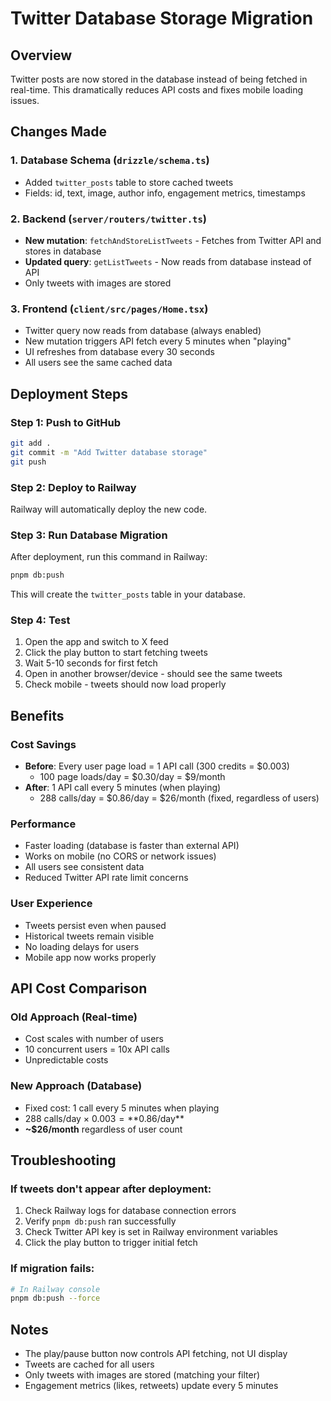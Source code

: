 # Twitter Database Storage Migration

## Overview
Twitter posts are now stored in the database instead of being fetched in real-time. This dramatically reduces API costs and fixes mobile loading issues.

## Changes Made

### 1. Database Schema (`drizzle/schema.ts`)
- Added `twitter_posts` table to store cached tweets
- Fields: id, text, image, author info, engagement metrics, timestamps

### 2. Backend (`server/routers/twitter.ts`)
- **New mutation**: `fetchAndStoreListTweets` - Fetches from Twitter API and stores in database
- **Updated query**: `getListTweets` - Now reads from database instead of API
- Only tweets with images are stored

### 3. Frontend (`client/src/pages/Home.tsx`)
- Twitter query now reads from database (always enabled)
- New mutation triggers API fetch every 5 minutes when "playing"
- UI refreshes from database every 30 seconds
- All users see the same cached data

## Deployment Steps

### Step 1: Push to GitHub
```bash
git add .
git commit -m "Add Twitter database storage"
git push
```

### Step 2: Deploy to Railway
Railway will automatically deploy the new code.

### Step 3: Run Database Migration
After deployment, run this command in Railway:
```bash
pnpm db:push
```

This will create the `twitter_posts` table in your database.

### Step 4: Test
1. Open the app and switch to X feed
2. Click the play button to start fetching tweets
3. Wait 5-10 seconds for first fetch
4. Open in another browser/device - should see the same tweets
5. Check mobile - tweets should now load properly

## Benefits

### Cost Savings
- **Before**: Every user page load = 1 API call (300 credits = $0.003)
  - 100 page loads/day = $0.30/day = $9/month
- **After**: 1 API call every 5 minutes (when playing)
  - 288 calls/day = $0.86/day = $26/month (fixed, regardless of users)

### Performance
- Faster loading (database is faster than external API)
- Works on mobile (no CORS or network issues)
- All users see consistent data
- Reduced Twitter API rate limit concerns

### User Experience
- Tweets persist even when paused
- Historical tweets remain visible
- No loading delays for users
- Mobile app now works properly

## API Cost Comparison

### Old Approach (Real-time)
- Cost scales with number of users
- 10 concurrent users = 10x API calls
- Unpredictable costs

### New Approach (Database)
- Fixed cost: 1 call every 5 minutes when playing
- 288 calls/day × $0.003 = **$0.86/day**
- **~$26/month** regardless of user count

## Troubleshooting

### If tweets don't appear after deployment:
1. Check Railway logs for database connection errors
2. Verify `pnpm db:push` ran successfully
3. Check Twitter API key is set in Railway environment variables
4. Click the play button to trigger initial fetch

### If migration fails:
```bash
# In Railway console
pnpm db:push --force
```

## Notes
- The play/pause button now controls API fetching, not UI display
- Tweets are cached for all users
- Only tweets with images are stored (matching your filter)
- Engagement metrics (likes, retweets) update every 5 minutes

